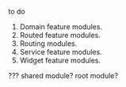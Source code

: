 to do
1.  Domain feature modules.
2.  Routed feature modules.
3.  Routing modules.
4.  Service feature modules.
5.  Widget feature modules.


??? 
shared module?
root module?
